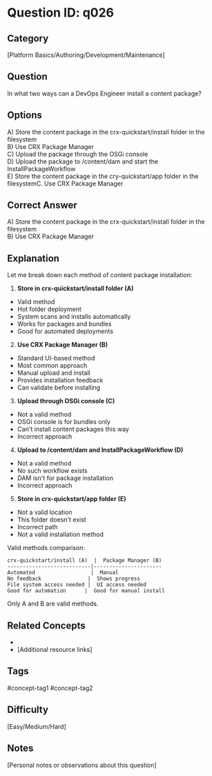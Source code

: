 # Question ID: q026

## Category
[Platform Basics/Authoring/Development/Maintenance]

## Question
In what two ways can a DevOps Engineer install a content package?

## Options
A) Store the content package in the crx-quickstart/install folder in the filesystem <br /> 
B) Use CRX Package Manager <br /> 
C) Upload the package through the OSGi console <br /> 
D) Upload the package to /content/dam and start the InstallPackageWorkflow  <br /> 
E) Store the content package in the cry-quickstart/app folder in the filesystemC. Use CRX Package Manager <br /> 

## Correct Answer
A) Store the content package in the crx-quickstart/install folder in the filesystem <br /> 
B) Use CRX Package Manager <br /> 

## Explanation
Let me break down each method of content package installation:

1. **Store in crx-quickstart/install folder (A)**
- Valid method
- Hot folder deployment
- System scans and installs automatically
- Works for packages and bundles
- Good for automated deployments

2. **Use CRX Package Manager (B)**
- Standard UI-based method
- Most common approach
- Manual upload and install
- Provides installation feedback
- Can validate before installing

3. **Upload through OSGi console (C)**
- Not a valid method
- OSGi console is for bundles only
- Can't install content packages this way
- Incorrect approach

4. **Upload to /content/dam and InstallPackageWorkflow (D)**
- Not a valid method
- No such workflow exists
- DAM isn't for package installation
- Incorrect approach

5. **Store in crx-quickstart/app folder (E)**
- Not a valid location
- This folder doesn't exist
- Incorrect path
- Not a valid installation method

Valid methods comparison:
```
crx-quickstart/install (A)  |  Package Manager (B)
---------------------------|----------------------
Automated                  |  Manual
No feedback               |  Shows progress
File system access needed |  UI access needed
Good for automation      |  Good for manual install
```

Only A and B are valid methods. 

## Related Concepts
- 
- [Additional resource links]

## Tags
#concept-tag1 #concept-tag2

## Difficulty
[Easy/Medium/Hard]

## Notes
[Personal notes or observations about this question]